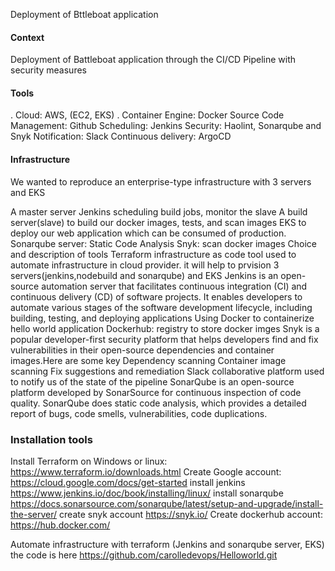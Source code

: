 Deployment of Bttleboat application
#### Context
Deployment of Battleboat application through the CI/CD Pipeline with security measures
#### Tools
 . Cloud: AWS, (EC2, EKS)
 . Container Engine: Docker
Source Code Management: Github
Scheduling: Jenkins
Security: Haolint, Sonarqube and Snyk
Notification: Slack
Continuous delivery: ArgoCD
#### Infrastructure
We wanted to reproduce an enterprise-type infrastructure with 3 servers and EKS

A master server Jenkins scheduling build jobs, monitor the slave
A build server(slave) to build our docker images, tests, and scan images
EKS  to deploy our web application which can be consumed of production.
Sonarqube server: Static Code Analysis
Snyk: scan docker images
Choice and description of tools
Terraform infrastructure as code tool used to automate infrastructure in cloud provider. it will help to prvision 3 servers(jenkins,nodebuild and sonarqube) and EKS
Jenkins is an open-source automation server that facilitates continuous integration (CI) and continuous delivery (CD) of software projects. It enables developers to automate various stages of the software development lifecycle, including building, testing, and deploying applications
Using Docker to containerize hello world application
Dockerhub: registry to store docker imges
Snyk is a popular developer-first security platform that helps developers find and fix vulnerabilities in their open-source dependencies and container images.Here are some key
Dependency scanning
Container image scanning
Fix suggestions and remediation
Slack collaborative platform used to notify us of the state of the pipeline
SonarQube is an open-source platform developed by SonarSource for continuous inspection of code quality. SonarQube does static code analysis, which provides a detailed report of bugs, code smells, vulnerabilities, code duplications.
### Installation tools
Install Terraform on Windows or linux: https://www.terraform.io/downloads.html
Create Google account: https://cloud.google.com/docs/get-started
install jenkins https://www.jenkins.io/doc/book/installing/linux/
install sonarqube https://docs.sonarsource.com/sonarqube/latest/setup-and-upgrade/install-the-server/
create snyk account https://snyk.io/
Create dockerhub account: https://hub.docker.com/

Automate infrastructure with terraform (Jenkins and sonarqube server, EKS) the code is here https://github.com/carolledevops/Helloworld.git

